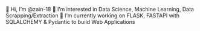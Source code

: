 👋 Hi, I’m @zain-18
👀 I’m interested in Data Science, Machine Learning, Data Scrapping/Extraction
🌱 I’m currently working on FLASK, FASTAPI with SQLALCHEMY & Pydantic to build Web Applications 
 

<!---
zain-18/zain-18 is a ✨ special ✨ repository because its `README.md` (this file) appears on your GitHub profile.
You can click the Preview link to take a look at your changes.
--->
